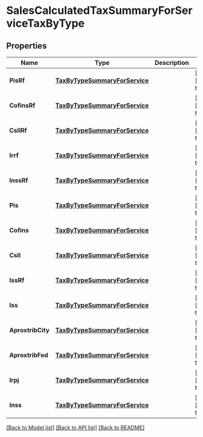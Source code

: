 # SalesCalculatedTaxSummaryForServiceTaxByType

## Properties
Name | Type | Description | Notes
------------ | ------------- | ------------- | -------------
**PisRf** | [**TaxByTypeSummaryForService**](TaxByTypeSummaryForService.md) |  | [optional] [default to null]
**CofinsRf** | [**TaxByTypeSummaryForService**](TaxByTypeSummaryForService.md) |  | [optional] [default to null]
**CsllRf** | [**TaxByTypeSummaryForService**](TaxByTypeSummaryForService.md) |  | [optional] [default to null]
**Irrf** | [**TaxByTypeSummaryForService**](TaxByTypeSummaryForService.md) |  | [optional] [default to null]
**InssRf** | [**TaxByTypeSummaryForService**](TaxByTypeSummaryForService.md) |  | [optional] [default to null]
**Pis** | [**TaxByTypeSummaryForService**](TaxByTypeSummaryForService.md) |  | [optional] [default to null]
**Cofins** | [**TaxByTypeSummaryForService**](TaxByTypeSummaryForService.md) |  | [optional] [default to null]
**Csll** | [**TaxByTypeSummaryForService**](TaxByTypeSummaryForService.md) |  | [optional] [default to null]
**IssRf** | [**TaxByTypeSummaryForService**](TaxByTypeSummaryForService.md) |  | [optional] [default to null]
**Iss** | [**TaxByTypeSummaryForService**](TaxByTypeSummaryForService.md) |  | [optional] [default to null]
**AproxtribCity** | [**TaxByTypeSummaryForService**](TaxByTypeSummaryForService.md) |  | [optional] [default to null]
**AproxtribFed** | [**TaxByTypeSummaryForService**](TaxByTypeSummaryForService.md) |  | [optional] [default to null]
**Irpj** | [**TaxByTypeSummaryForService**](TaxByTypeSummaryForService.md) |  | [optional] [default to null]
**Inss** | [**TaxByTypeSummaryForService**](TaxByTypeSummaryForService.md) |  | [optional] [default to null]

[[Back to Model list]](../README.md#documentation-for-models) [[Back to API list]](../README.md#documentation-for-api-endpoints) [[Back to README]](../README.md)


